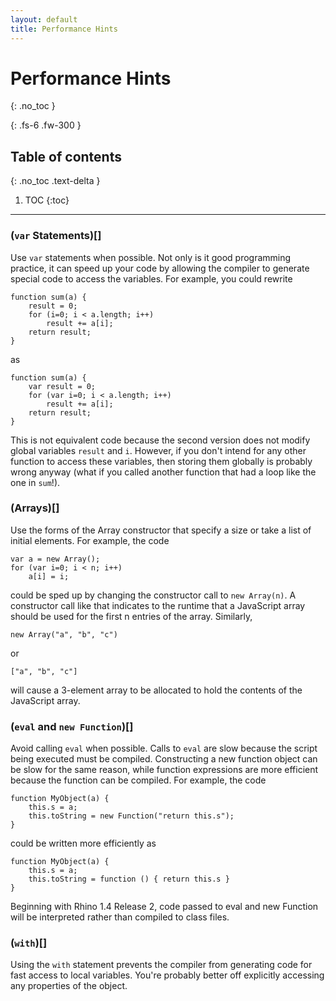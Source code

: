 ```yaml
---
layout: default
title: Performance Hints
---
```

# Performance Hints
{: .no_toc }

{: .fs-6 .fw-300 }

## Table of contents
{: .no_toc .text-delta }

1. TOC
{:toc}

---
### (`var` Statements)[]

Use `var` statements when possible. Not only is it good programming practice, it can speed up your code by allowing the compiler to generate special code to access the variables. For example, you could rewrite

```
function sum(a) {
    result = 0;
    for (i=0; i < a.length; i++)
        result += a[i];
    return result;
}
```

as

```
function sum(a) {
    var result = 0;
    for (var i=0; i < a.length; i++)
        result += a[i];
    return result;
}
```

This is not equivalent code because the second version does not modify global variables `result` and `i`. However, if you don't intend for any other function to access these variables, then storing them globally is probably wrong anyway (what if you called another function that had a loop like the one in `sum`!).

### (Arrays)[]

Use the forms of the Array constructor that specify a size or take a list of initial elements. For example, the code

```
var a = new Array();
for (var i=0; i < n; i++)
    a[i] = i;
```

could be sped up by changing the constructor call to `new Array(n)`. A constructor call like that indicates to the runtime that a JavaScript array should be used for the first n entries of the array. Similarly,

 

 `new Array("a", "b", "c")`

 or

 `["a", "b", "c"]`

 

 will cause a 3-element array to be allocated to hold the contents of the JavaScript array.

### (`eval` and `new Function`)[]

Avoid calling `eval` when possible. Calls to `eval` are slow because the script being executed must be compiled. Constructing a new function object can be slow for the same reason, while function expressions are more efficient because the function can be compiled. For example, the code

```
function MyObject(a) {
    this.s = a;
    this.toString = new Function("return this.s");
}
```

could be written more efficiently as

```
function MyObject(a) {
    this.s = a;
    this.toString = function () { return this.s }
}
```

Beginning with Rhino 1.4 Release 2, code passed to eval and new Function will be interpreted rather than compiled to class files.

### (`with`)[]

Using the `with` statement prevents the compiler from generating code for fast access to local variables. You're probably better off explicitly accessing any properties of the object.